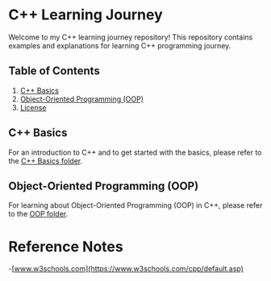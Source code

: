 # C++ Learning Journey

Welcome to my C++ learning journey repository! This repository contains examples and explanations for learning C++ programming journey.

## Table of Contents

1. [C++ Basics](#cpp-basics)
2. [Object-Oriented Programming (OOP)](#object-oriented-programming-oop)
3. [License](#license)

## C++ Basics

For an introduction to C++ and to get started with the basics, please refer to the [C++ Basics folder](C++%20Basics/README.md).

## Object-Oriented Programming (OOP)

For learning about Object-Oriented Programming (OOP) in C++, please refer to the [OOP folder](OOP/README.md).

# Reference Notes
-[www.w3schools.com](https://www.w3schools.com/cpp/default.asp)